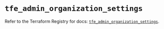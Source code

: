 # `tfe_admin_organization_settings`

Refer to the Terraform Registry for docs: [`tfe_admin_organization_settings`](https://registry.terraform.io/providers/hashicorp/tfe/0.57.0/docs/resources/admin_organization_settings).
